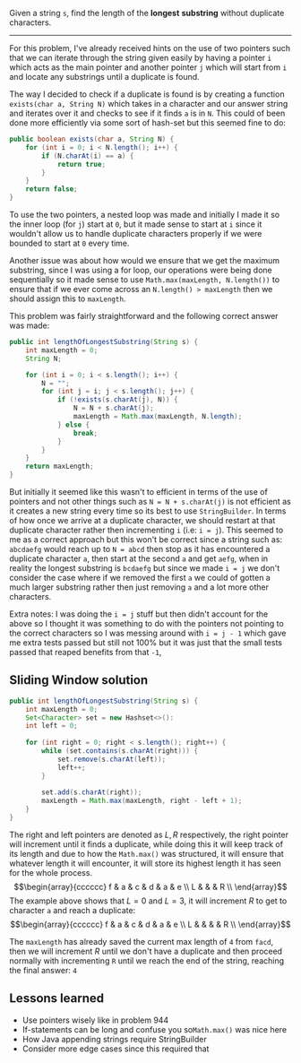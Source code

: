 Given a string `s`, find the length of the **longest** **substring** without duplicate characters.
***
For this problem, I've already received hints on the use of two pointers such that we can iterate through the string given easily by having a pointer `i` which acts as the main pointer and another pointer `j` which will start from `i` and locate any substrings until a duplicate is found.

The way I decided to check if a duplicate is found is by creating a function `exists(char a, String N)` which takes in a character and our answer string and iterates over it and checks to see if it finds `a` is in `N`. This could of been done more efficiently via some sort of hash-set but this seemed fine to do:

```java
public boolean exists(char a, String N) {
	for (int i = 0; i < N.length(); i++) {
		if (N.charAt(i) == a) {
			return true;
		}
	}
	return false;
}
```

To use the two pointers, a nested loop was made and initially I made it so the inner loop (for `j`) start at `0`, but it made sense to start at `i` since it wouldn't allow us to handle duplicate characters properly if we were bounded to start at `0` every time. 

Another issue was about how would we ensure that we get the maximum substring, since I was using a for loop, our operations were being done sequentially so it made sense to use `Math.max(maxLength, N.length())` to ensure that if we ever come across an `N.length() > maxLength` then we should assign this to `maxLength`.

This problem was fairly straightforward and the following correct answer was made:

```java
public int lengthOfLongestSubstring(String s) {
	int maxLength = 0;
	String N;

	for (int i = 0; i < s.length(); i++) {
		N = "";
		for (int j = i; j < s.length(); j++) {
			if (!exists(s.charAt(j), N)) {
				N = N + s.charAt(j);
				maxLength = Math.max(maxLength, N.length);
			} else {
				break;
			}
		}
	}
	return maxLength;
}
```

But initially it seemed like this wasn't to efficient in terms of the use of pointers and not other things such as `N = N + s.charAt(j)` is not efficient as it creates a new string every time so its best to use `StringBuilder`. In terms of how once we arrive at a duplicate character, we should restart at that duplicate character rather then incrementing `i` (i.e: `i = j`). This seemed to me as a correct approach but this won't be correct since a string such as: `abcdaefg` would reach up to `N = abcd` then stop as it has encountered a duplicate character `a`, then start at the second `a` and get `aefg`, when in reality the longest substring is `bcdaefg` but since we made `i = j` we don't consider the case where if we removed the first `a` we could of gotten a much larger substring rather then just removing `a` and a lot more other characters.

Extra notes: I was doing the `i = j` stuff but then didn't account for the above so I thought it was something to do with the pointers not pointing to the correct characters so I was messing around with `i = j - 1` which gave me extra tests passed but still not 100% but it was just that the small tests passed that reaped benefits from that `-1`, 
## Sliding Window solution

```java
public int lengthOfLongestSubstring(String s) {
	int maxLength = 0;
	Set<Character> set = new Hashset<>():
	int left = 0;
	
	for (int right = 0; right < s.length(); right++) {
		while (set.contains(s.charAt(right))) {
			set.remove(s.charAt(left));
			left++;
		}
		
		set.add(s.charAt(right));
		maxLength = Math.max(maxLength, right - left + 1);
	}
}
```
  The right and left pointers are denoted as $L,R$ respectively, the right pointer will increment until it finds a duplicate, while doing this it will keep track of its length and due to how the `Math.max()` was structured, it will ensure that whatever length it will encounter, it will store its highest length it has seen for the whole process. 
  $$\begin{array}{cccccc}
    f & a & c & d & a & e \\
    L &  &  & R \\
  \end{array}$$
The example above shows that $L = 0$ and $L = 3$, it will increment $R$ to get to character `a` and reach a duplicate:
  $$\begin{array}{cccccc}
    f & a & c & d & a & e \\
    L &  &  & & R \\
  \end{array}$$
  
The `maxLength` has already saved the current max length of `4` from `facd`, then we will increment $R$ until we don't have a duplicate and then proceed normally with incrementing `R` until we reach the end of the string, reaching the final answer: `4`

## Lessons learned

- Use pointers wisely like in problem 944
- If-statements can be long and confuse you so`Math.max()` was nice here
- How Java appending strings require StringBuilder
- Consider more edge cases since this required that
